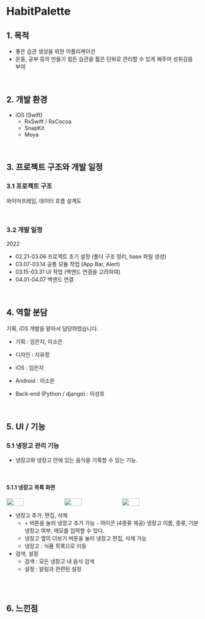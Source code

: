 # HabitPalette


## 1. 목적

- 좋은 습관 생성을 위한 어플리케이션
- 운동, 공부 등의 만들기 힘든 습관을 짧은 단위로 관리할 수 있게 해주어 성취감을 부여

<br>

## 2. 개발 환경 

-  iOS (Swift)
    - RxSwift / RxCocoa
    - SnapKit
    - Moya

<br>

## 3. 프로젝트 구조와 개발 일정

### 3.1 프로젝트 구조

와이어프레임, 데이터 흐름 설계도


<br>

### 3.2 개발 일정

2022

- 02.21-03.06 프로젝트 초기 설정 (폴더 구조 정리, base 파일 생성)  
- 03.07-03.14 공통 모듈 작업 (App Bar, Alert)  
- 03.15-03.31 UI 작업 (백엔드 연결을 고려하여)  
- 04.01-04.07 백엔드 연결  


<br>

## 4. 역할 분담

기획, iOS 개발을 맡아서 담당하였습니다.  

- 기획 : 임은지, 이소은
- 디자인 : 지유정

- iOS : 임은지
- Android : 이소은
- Back-end (Python / django) : 이성호


<br>

## 5. UI / 기능

### 5.1  냉장고 관리 기능

- 냉장고와 냉장고 안에 있는 음식을 기록할 수 있는 기능.

<br>

#### 5.1.1 냉장고 목록 화면

<div style="display: flex;">
    <img width="30%" src="my-refridge-ios/Resource/Captures/메인.png" style="">
    <img width="30%" src="my-refridge-ios/Resource/Captures/냉장고 추가.png" style="">
    <img width="30%" src="my-refridge-ios/Resource/Captures/냉장고 수정.png" style="">
</div>

<p style="clear:both;"></p>

- 냉장고 추가, 편집, 삭제 
    - \+ 버튼을 눌러 냉장고 추가 가능 - 아이콘 (4종류 제공) 냉장고 이름, 종류, 기본 냉장고 여부, 메모를 입력할 수 있다.
    - 냉장고 옆의 더보기 버튼을 눌러 냉장고 편집, 삭제 가능
    - 냉장고 : 식품 목록으로 이동
- 검색, 설정
    - 검색 : 모든 냉장고 내 음식 검색
    - 설정 : 알림과 관련된 설정

<br>



<br>

## 6. 느낀점


